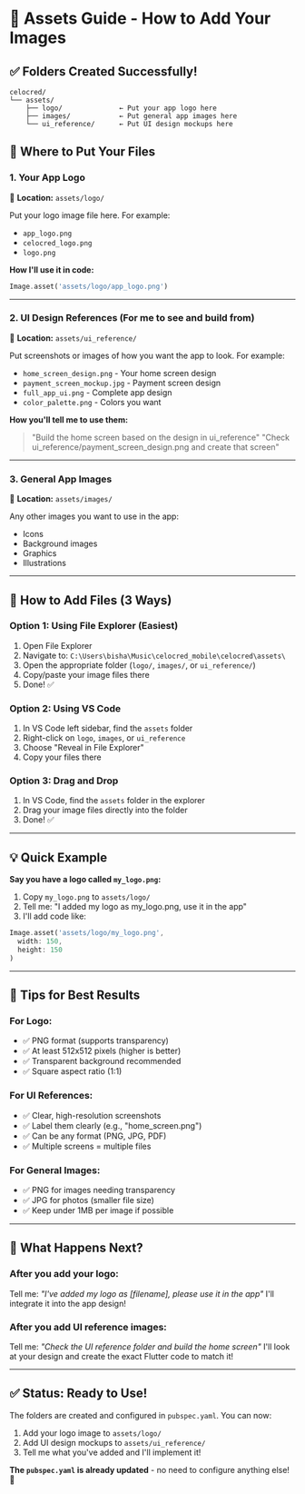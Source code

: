 # 📁 Assets Guide - How to Add Your Images

## ✅ Folders Created Successfully!

```
celocred/
└── assets/
    ├── logo/              ← Put your app logo here
    ├── images/            ← Put general app images here
    └── ui_reference/      ← Put UI design mockups here
```

## 🎨 Where to Put Your Files

### 1. **Your App Logo** 
📍 **Location:** `assets/logo/`

Put your logo image file here. For example:
- `app_logo.png`
- `celocred_logo.png`
- `logo.png`

**How I'll use it in code:**
```dart
Image.asset('assets/logo/app_logo.png')
```

---

### 2. **UI Design References** (For me to see and build from)
📍 **Location:** `assets/ui_reference/`

Put screenshots or images of how you want the app to look. For example:
- `home_screen_design.png` - Your home screen design
- `payment_screen_mockup.jpg` - Payment screen design
- `full_app_ui.png` - Complete app design
- `color_palette.png` - Colors you want

**How you'll tell me to use them:**
> "Build the home screen based on the design in ui_reference"
> "Check ui_reference/payment_screen_design.png and create that screen"

---

### 3. **General App Images**
📍 **Location:** `assets/images/`

Any other images you want to use in the app:
- Icons
- Background images
- Graphics
- Illustrations

---

## 🚀 How to Add Files (3 Ways)

### Option 1: Using File Explorer (Easiest)
1. Open File Explorer
2. Navigate to: `C:\Users\bisha\Music\celocred_mobile\celocred\assets\`
3. Open the appropriate folder (`logo/`, `images/`, or `ui_reference/`)
4. Copy/paste your image files there
5. Done! ✅

### Option 2: Using VS Code
1. In VS Code left sidebar, find the `assets` folder
2. Right-click on `logo`, `images`, or `ui_reference`
3. Choose "Reveal in File Explorer"
4. Copy your files there

### Option 3: Drag and Drop
1. In VS Code, find the `assets` folder in the explorer
2. Drag your image files directly into the folder
3. Done! ✅

---

## 💡 Quick Example

**Say you have a logo called `my_logo.png`:**

1. Copy `my_logo.png` to `assets/logo/`
2. Tell me: "I added my logo as my_logo.png, use it in the app"
3. I'll add code like:
```dart
Image.asset('assets/logo/my_logo.png', 
  width: 150, 
  height: 150
)
```

---

## 📝 Tips for Best Results

### For Logo:
- ✅ PNG format (supports transparency)
- ✅ At least 512x512 pixels (higher is better)
- ✅ Transparent background recommended
- ✅ Square aspect ratio (1:1)

### For UI References:
- ✅ Clear, high-resolution screenshots
- ✅ Label them clearly (e.g., "home_screen.png")
- ✅ Can be any format (PNG, JPG, PDF)
- ✅ Multiple screens = multiple files

### For General Images:
- ✅ PNG for images needing transparency
- ✅ JPG for photos (smaller file size)
- ✅ Keep under 1MB per image if possible

---

## 🎯 What Happens Next?

### After you add your logo:
Tell me: *"I've added my logo as [filename], please use it in the app"*
I'll integrate it into the app design!

### After you add UI reference images:
Tell me: *"Check the UI reference folder and build the home screen"*
I'll look at your design and create the exact Flutter code to match it!

---

## ✅ Status: Ready to Use!

The folders are created and configured in `pubspec.yaml`. You can now:
1. Add your logo image to `assets/logo/`
2. Add UI design mockups to `assets/ui_reference/`
3. Tell me what you've added and I'll implement it!

**The `pubspec.yaml` is already updated** - no need to configure anything else! 🎉
